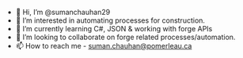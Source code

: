 - 👋 Hi, I’m @sumanchauhan29
- 👀 I’m interested in automating processes for construction.
- 🌱 I’m currently learning C#, JSON & working with forge APIs
- 💞️ I’m looking to collaborate on forge related processes/automation.
- 📫 How to reach me - suman.chauhan@pomerleau.ca

<!---
sumanchauhan29/sumanchauhan29 is a ✨ special ✨ repository because its `README.md` (this file) appears on your GitHub profile.
You can click the Preview link to take a look at your changes.
--->
